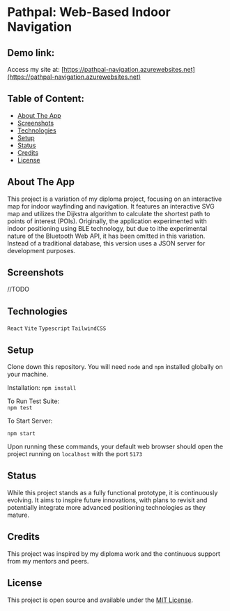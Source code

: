# Pathpal: Web-Based Indoor Navigation

## Demo link:
Access my site at: [https://pathpal-navigation.azurewebsites.net](https://pathpal-navigation.azurewebsites.net)

## Table of Content:

- [About The App](#about-the-app)
- [Screenshots](#screenshots)
- [Technologies](#technologies)
- [Setup](#setup)
- [Status](#status)
- [Credits](#credits)
- [License](#license)

## About The App

This project is a variation of my diploma project, focusing on an interactive map for indoor wayfinding and navigation. It features an interactive SVG map and utilizes the Dijkstra algorithm to calculate the shortest path to points of interest (POIs). Originally, the application experimented with indoor positioning using BLE technology, but due to ithe experimental nature of the Bluetooth Web API, it has been omitted in this variation. Instead of a traditional database, this version uses a JSON server for development purposes.

## Screenshots
//TODO

## Technologies
`React` `Vite` `Typescript` `TailwindCSS` 

## Setup

Clone down this repository. You will need `node` and `npm` installed globally on your machine.  

Installation:
`npm install`  

To Run Test Suite:  
`npm test`  

To Start Server:

`npm start`  

Upon running these commands, your default web browser should open the project running on `localhost` with the port `5173`


## Status
While this project stands as a fully functional prototype, it is continuously evolving. It aims to inspire future innovations, with plans to revisit and potentially integrate more advanced positioning technologies as they mature.

## Credits
This project was inspired by my diploma work and the continuous support from my mentors and peers.

## License

This project is open source and available under the [MIT License](LICENSE).
